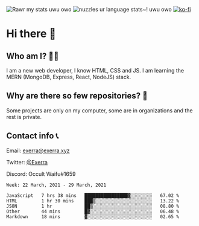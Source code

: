 ![Rawr my stats uwu owo](https://github-readme-stats.vercel.app/api?username=Exerra&show_icons=true&theme=buefy)
![nuzzles ur language stats~! uwu owo](https://github-readme-stats.vercel.app/api/top-langs/?username=Exerra&layout=compact)
[![ko-fi](https://www.ko-fi.com/img/githubbutton_sm.svg)](https://ko-fi.com/X8X130H96)
# Hi there 👋
## Who am I? 🙋‍♀️
I am a new web developer, I know HTML, CSS and JS. I am learning the MERN (MongoDB, Express, React, NodeJS) stack.
## Why are there so few repositories? 🤔
Some projects are only on my computer, some are in organizations and the rest is private.
## Contact info 📞
Email: [exerra@exerra.xyz](mailto:exerra@exerra.xyz)

Twitter: [@Exerra](https://twitter.com/exerra)

Discord: Occult Waifu#1659

<!--START_SECTION:waka-->
```text
Week: 22 March, 2021 - 29 March, 2021

JavaScript   7 hrs 38 mins   ████████████████▓░░░░░░░░   67.02 % 
HTML         1 hr 30 mins    ███▒░░░░░░░░░░░░░░░░░░░░░   13.22 % 
JSON         1 hr            ██▒░░░░░░░░░░░░░░░░░░░░░░   08.80 % 
Other        44 mins         █▓░░░░░░░░░░░░░░░░░░░░░░░   06.48 % 
Markdown     18 mins         ▓░░░░░░░░░░░░░░░░░░░░░░░░   02.65 % 
```
<!--END_SECTION:waka-->

